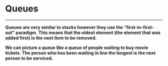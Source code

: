 # Queues
---
**Queues are very similar to stacks however they use the “first-in-first- out” paradigm. This means that the oldest element (the element that was added first) is the next item to be removed.**

**We can picture a queue like a queue of people waiting to buy movie tickets. The person who has been waiting in line the longest is the next person to be serviced.**


